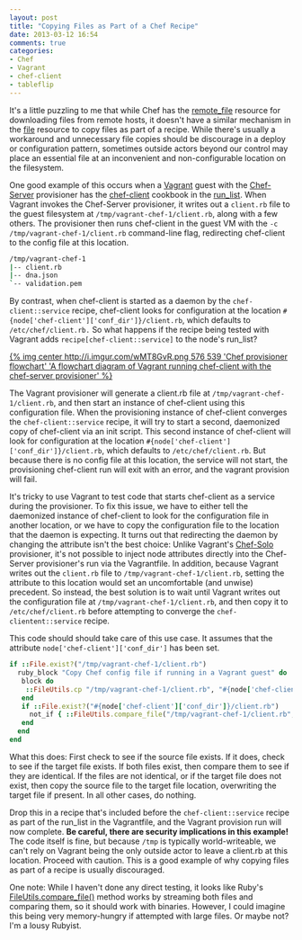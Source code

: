```yaml
---
layout: post
title: "Copying Files as Part of a Chef Recipe"
date: 2013-03-12 16:54
comments: true
categories: 
- Chef
- Vagrant
- chef-client
- tableflip
---
```


It's a little puzzling to me that while Chef has the [remote_file](http://docs.opscode.com/chef/resources.html#remote_file) resource for downloading files from remote hosts, it doesn't have a similar mechanism in the [file](http://docs.opscode.com/chef/resources.html#remote_file) resource to copy files as part of a recipe. While there's usually a workaround and unnecessary file copies should be discourage in a deploy or configuration pattern, sometimes outside actors beyond our control may place an essential file at an inconvenient and non-configurable location on the filesystem.

One good example of this occurs when a [Vagrant](http://www.vagrantup.com) guest with the [Chef-Server](http://docs-v1.vagrantup.com/v1/docs/provisioners/chef_server.html) provisioner has the [chef-client](http://community.opscode.com/cookbooks/chef-cent) cookbook in the [run_list](http://docs.opscode.com/essentials_node_object_run_lists.html). When Vagrant invokes the Chef-Server provisioner, it writes out a `client.rb` file to the guest filesystem at `/tmp/vagrant-chef-1/client.rb`, along with a few others. The provisioner then runs chef-client in the guest VM with the `-c /tmp/vagrant-chef-1/client.rb` command-line flag, redirecting chef-client to the config file at this location.

```bash
/tmp/vagrant-chef-1
|-- client.rb
|-- dna.json
`-- validation.pem
```

By contrast, when chef-client is started as a daemon by the `chef-client::service` recipe, chef-client looks for configuration at the location `#{node['chef-client']['conf_dir']}/client.rb`, which defaults to `/etc/chef/client.rb.` So what happens if the recipe being tested with Vagrant adds `recipe[chef-client::service]` to the node's run_list?<!--more-->

[{% img center http://i.imgur.com/wMT8GvR.png 576 539 'Chef provisioner flowchart' 'A flowchart diagram of Vagrant running chef-client with the chef-server provisioner' %}](http://i.imgur.com/wMT8GvR)

The Vagrant provisioner will generate a client.rb file at `/tmp/vagrant-chef-1/client.rb`, and then start an instance of chef-client using this configuration file. When the provisioning instance of chef-client converges the `chef-client::service` recipe, it will try to start a second, daemonized copy of chef-client via an init script. This second instance of chef-client will look for configuration at the location `#{node['chef-client']['conf_dir']}/client.rb`, which defaults to `/etc/chef/client.rb`. But because there is no config file at this location, the service will not start, the provisioning chef-client run will exit with an error, and the vagrant provision will fail.

It's tricky to use Vagrant to test code that starts chef-client as a service during the provisioner. To fix this issue, we have to either tell the daemonized instance of chef-client to look for the configuration file in another location, or we have to copy the configuration file to the location that the daemon is expecting. It turns out that redirecting the daemon by changing the attribute isn't the best choice: Unlike Vagrant's [Chef-Solo](http://docs-v1.vagrantup.com/v1/docs/provisioners/chef_solo.html) provisioner, it's not possible to inject node attributes directly into the Chef-Server provisioner's run via the Vagrantfile. In addition, because Vagrant writes out the `client.rb` file to `/tmp/vagrant-chef-1/client.rb`, setting the attribute to this location would set an uncomfortable (and unwise) precedent. So instead, the best solution is to wait until Vagrant writes out the configuration file at `/tmp/vagrant-chef-1/client.rb`, and then copy it to `/etc/chef/client.rb` before attempting to converge the `chef-clientent::service` recipe.

This code should should take care of this use case. It assumes that the attribute `node['chef-client']['conf_dir']` has been set.

```ruby
if ::File.exist?("/tmp/vagrant-chef-1/client.rb")
  ruby_block "Copy Chef config file if running in a Vagrant guest" do
   block do
    ::FileUtils.cp "/tmp/vagrant-chef-1/client.rb", "#{node['chef-client']['conf_dir']}/client.rb"
   end
   if ::File.exist?("#{node['chef-client']['conf_dir']}/client.rb")
     not_if { ::FileUtils.compare_file("/tmp/vagrant-chef-1/client.rb", "#{node['chef-client']['conf_dir']}/client.rb") }
   end
  end
end
```

What this does: First check to see if the source file exists. If it does, check to see if the target file exists. If both files exist, then compare them to see if they are identical. If the files are not identical, or if the target file does not exist, then copy the source file to the target file location, overwriting the target file if present. In all other cases, do nothing.

Drop this in a recipe that's included before the `chef-client::service` recipe as part of the run_list in the Vagrantfile, and the Vagrant provision run will now complete. **Be careful, there are security implications in this example!** The code itself is fine, but because `/tmp` is typically world-writeable, we can't rely on Vagrant being the only outside actor to leave a client.rb at this location. Proceed with caution. This is a good example of why copying files as part of a recipe is usually discouraged.

One note: While I haven't done any direct testing, it looks like Ruby's [FileUtils.compare_file()](http://ruby-doc.org/stdlib-1.9.3/libdoc/fileutils/rdoc/FileUtils.html#method-c-compare_file_) method works by streaming both files and comparing them, so it should work with binaries. However, I could imagine this being very memory-hungry if attempted with large files. Or maybe not? I'm a lousy Rubyist.
